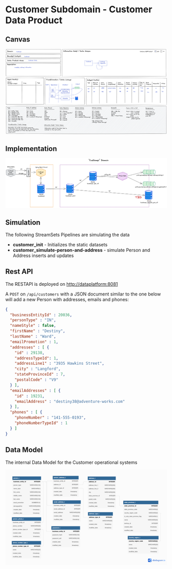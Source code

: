 # Customer Subdomain - Customer Data Product

## Canvas

![Order Processing](./../images/customer-dp.png)



## Implementation

![](../images/customer-dp-impl.png)

## Simulation

The following StreamSets Pipelines are simulating the data

 * **customer_init** - Initializes the static datasets
 * **customer_simulate-person-and-address** - simulate Person and Address inserts and updates

## Rest API

The RESTAPI is deployed on <http://dataplatform:8081>

A `POST` on `/api/customers` with a JSON document similar to the one below will add a new Person with addresses, emails and phones:

```json
{
  "businessEntityId" : 20036,
  "personType" : "IN",
  "nameStyle" : false,
  "firstName" : "Destiny",
  "lastName" : "Ward",
  "emailPromotion" : 1,
  "addresses" : [ {
    "id" : 29138,
    "addressTypeId": 1,
    "addressLine1" : "3935 Hawkins Street",
    "city" : "Langford",
    "stateProvinceId" : 7,
    "postalCode" : "V9"
  } ],
  "emailAddresses" : [ {
    "id" : 19231,
    "emailAddress" : "destiny38@adventure-works.com"
  } ],
  "phones" : [ {
    "phoneNumber" : "141-555-0193",
    "phoneNumberTypeId" : 1
  } ]
}
```


## Data Model

The internal Data Model for the Customer operational systems

![](../images/customer-dbmodel-priv.png)